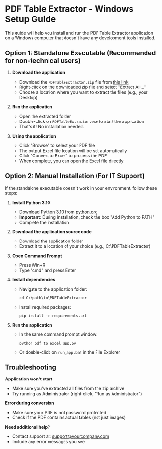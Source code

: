 # PDF Table Extractor - Windows Setup Guide

This guide will help you install and run the PDF Table Extractor application on a Windows computer that doesn't have any development tools installed.

## Option 1: Standalone Executable (Recommended for non-technical users)

1. **Download the application**
   - Download the `PDFTableExtractor.zip` file from [this link](https://yourcompany.com/downloads/PDFTableExtractor.zip)
   - Right-click on the downloaded zip file and select "Extract All..."
   - Choose a location where you want to extract the files (e.g., your Desktop)

2. **Run the application**
   - Open the extracted folder
   - Double-click on `PDFTableExtractor.exe` to start the application
   - That's it! No installation needed.

3. **Using the application**
   - Click "Browse" to select your PDF file
   - The output Excel file location will be set automatically
   - Click "Convert to Excel" to process the PDF
   - When complete, you can open the Excel file directly

## Option 2: Manual Installation (For IT Support)

If the standalone executable doesn't work in your environment, follow these steps:

1. **Install Python 3.10**
   - Download Python 3.10 from [python.org](https://www.python.org/downloads/windows/)
   - **Important**: During installation, check the box "Add Python to PATH"
   - Complete the installation

2. **Download the application source code**
   - Download the application folder
   - Extract it to a location of your choice (e.g., C:\PDFTableExtractor)

3. **Open Command Prompt**
   - Press Win+R
   - Type "cmd" and press Enter

4. **Install dependencies**
   - Navigate to the application folder:
     ```
     cd C:\path\to\PDFTableExtractor
     ```
   - Install required packages:
     ```
     pip install -r requirements.txt
     ```

5. **Run the application**
   - In the same command prompt window:
     ```
     python pdf_to_excel_app.py
     ```
   - Or double-click on `run_app.bat` in the File Explorer

## Troubleshooting

**Application won't start**
- Make sure you've extracted all files from the zip archive
- Try running as Administrator (right-click, "Run as Administrator")

**Error during conversion**
- Make sure your PDF is not password protected
- Check if the PDF contains actual tables (not just images)

**Need additional help?**
- Contact support at: support@yourcompany.com
- Include any error messages you see
